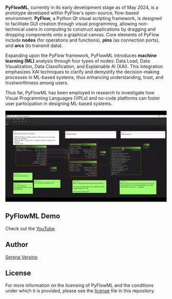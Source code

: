 **PyFlowML**, currently in its early development stage as of May 2024, is a prototype developed within PyFlow's open-source, flow-based environment. **PyFlow**, a Python Qt visual scripting framework, is designed to facilitate GUI creation through visual programming, allowing non-technical users in computing to construct applications by dragging and dropping components onto a graphical canvas. Core elements of PyFlow include **nodes** (for operations and functions), **pins** (as connection ports), and **arcs** (to transmit data).

Expanding upon the PyFlow framework, PyFlowML introduces **machine learning (ML)** analysis through four types of nodes: Data Load, Data Visualization, Data Classification, and Explainable AI (XAI). This integration emphasizes XAI techniques to clarify and demystify the decision-making processes in ML-based systems, thus enhancing understanding, trust, and trustworthiness among users.

Thus far, PyFlowML has been employed in research to investigate how Visual Programming Languages (VPLs) and no-code platforms can foster user participation in designing ML-based systems.

![quickdemo](image/PyFlowML.gif)


## PyFlowML Demo

Check out the [YouTube](https://www.youtube.com/watch?v=N_8Q_R5lXrE).


## Author

[Serena Versino](https://github.com/serenav10)

## License
For more information on the licensing of PyFlowML and the conditions under which it is provided, please see the [license](LICENSE) file in this repository.

